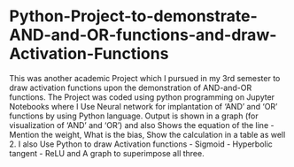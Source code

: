 # Python-Project-to-demonstrate-AND-and-OR-functions-and-draw-Activation-Functions
This was another academic Project which I pursued in my 3rd semester to draw activation functions upon the demonstration of AND-and-OR functions. The Project was coded using python programming on Jupyter Notebooks where I Use Neural network for implantation of ‘AND’ and ‘OR’ functions by using Python language. Output is shown in a graph (for visualization of ‘AND’ and ‘OR’) and also Shows the equation of the line - Mention the weight, What is the bias, Show the calculation in a table as well 2. I also Use Python to draw Activation functions - Sigmoid - Hyperbolic tangent - ReLU and  A graph to superimpose all three.
